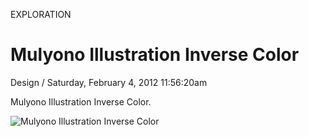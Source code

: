<p class="type">EXPLORATION</p>

# Mulyono Illustration Inverse Color

<p class="meta">Design  /  Saturday, February 4, 2012 11:56:20am</p>

Mulyono Illustration Inverse Color.

![Mulyono Illustration Inverse Color](https://farooq-agent.web.app/assets/images/works/large/1ifBoIWt_work_image.png)
